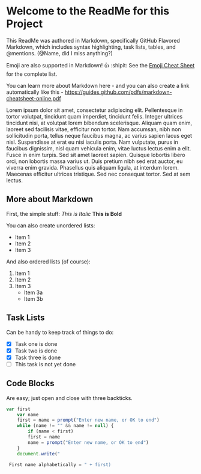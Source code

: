 # Welcome to the ReadMe for this Project

This ReadMe was authored in Markdown, specifically GitHub Flavored Markdown, which includes syntax highlighting, task lists, tables, and @mentions. (@Name, did I miss anything?) 

Emoji are also supported in Markdown! :thumbsup: :shipit:
See the [Emoji Cheat Sheet](http:http://emoji-cheat-sheet.com) for the complete list.

You can learn more about Markdown here - and you can also create a link automatically like this - https://guides.github.com/pdfs/markdown-cheatsheet-online.pdf 

Lorem ipsum dolor sit amet, consectetur adipiscing elit. Pellentesque in tortor volutpat, tincidunt quam imperdiet, tincidunt felis. Integer ultrices tincidunt nisi, at volutpat lorem bibendum scelerisque. Aliquam quam enim, laoreet sed facilisis vitae, efficitur non tortor. Nam accumsan, nibh non sollicitudin porta, tellus neque faucibus magna, ac varius sapien lacus eget nisl. Suspendisse at erat eu nisi iaculis porta. Nam vulputate, purus in faucibus dignissim, nisl quam vehicula enim, vitae luctus lectus enim a elit. Fusce in enim turpis. Sed sit amet laoreet sapien. Quisque lobortis libero orci, non lobortis massa varius ut. Duis pretium nibh sed erat auctor, eu viverra enim gravida. Phasellus quis aliquam ligula, at interdum lorem. Maecenas efficitur ultrices tristique. Sed nec consequat tortor. Sed at sem lectus. 

## More about Markdown

First, the simple stuff: *This is Italic* **This is Bold**

You can also create unordered lists:

* Item 1
* Item 2
* Item 3

And also ordered lists (of course): 
 
1. Item 1
2. Item 2
3. Item 3
   * Item 3a
   * Item 3b

## Task Lists

Can be handy to keep track of things to do:

- [x] Task one is done
- [x] Task two is done
- [x] Task three is done
- [ ] This task is not yet done

## Code Blocks

Are easy; just open and close with three backticks.

```javascript
var first
    var name
    first = name = prompt("Enter new name, or OK to end")
    while (name != "" && name != null) {
    	if (name < first)
		first = name
    	name = prompt("Enter new name, or OK to end")
    }
    document.write("

 First name alphabetically = " + first)
